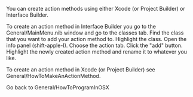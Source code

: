

You can create action methods using either Xcode (or Project Builder) or Interface Builder.

To create an action method in Interface Builder you go to the General/MainMenu.nib window and go to the classes tab.  Find the class that you want to add your action method to.  Highlight the class.  Open the info panel (shift-apple-I).  Choose the action tab.  Click the "add" button.  Highlight the newly created action method and rename it to whatever you like.

To create an action method in Xcode (or Project Builder) see General/HowToMakeAnActionMethod.

Go back to General/HowToProgramInOSX